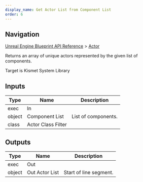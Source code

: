 ```yaml
---
display_name: Get Actor List from Component List
order: 6
---
```

## Navigation

[Unreal Engine Blueprint API Reference](https://dev.epicgames.com/documentation/en-us/unreal-engine/BlueprintAPI) > [Actor](https://dev.epicgames.com/documentation/en-us/unreal-engine/BlueprintAPI/Actor)

Returns an array of unique actors represented by the given list of components.

Target is Kismet System Library

## Inputs

| Type | Name | Description |
| --- | --- | --- |
| exec | In |  |
| object | Component List | List of components. |
| class | Actor Class Filter |  |

## Outputs

| Type | Name | Description |
| --- | --- | --- |
| exec | Out |  |
| object | Out Actor List | Start of line segment. |
